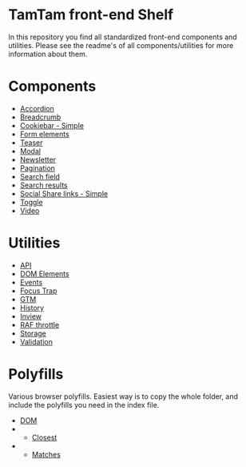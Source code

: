 # TamTam front-end Shelf
In this repository you find all standardized front-end components and utilities. Please see the readme's of all components/utilities for more information about them.

# Components
* [Accordion](/components/accordion/README.md)
* [Breadcrumb](/components/breadcrumb/README.md)
* [Cookiebar - Simple](/components/cookie-bar/simple/README.md)
* [Form elements](/components/form-elements/README.md)
* [Teaser](/components/teaser/README.md)
* [Modal](/components/modal/README.md)
* [Newsletter](/components/newsletter/simple/README.md)
* [Pagination](/components/pagination/README.md)
* [Search field](/components/search/search-field/README.md)
* [Search results](/components/search/search-results/README.md)
* [Social Share links - Simple](/components/social-share-links/simple/README.md)
* [Toggle](/components/toggle/README.md)
* [Video](/components/video/README.md)

# Utilities
* [API](/utilities/api/README.md)
* [DOM Elements](/utilities/dom-elements/README.md)
* [Events](/utilities/events/README.md)
* [Focus Trap](/utilities/focus-trap/README.md)
* [GTM](/utilities/gtm/README.md)
* [History](/utilities/history-api/README.md)
* [Inview](/utilities/in-view/README.md)
* [RAF throttle](/utilities/raf-throttle/README.md)
* [Storage](/utilities/storage/README.md)
* [Validation](/utilities/validation/README.md)

# Polyfills
Various browser polyfills. Easiest way is to copy the whole folder, and include the polyfills you need in the index file.
* [DOM](/polyfills/DOM/README.md)
* * [Closest](/polyfills/DOM/closest.js)
* * [Matches](/polyfills/DOM/matches.js)
